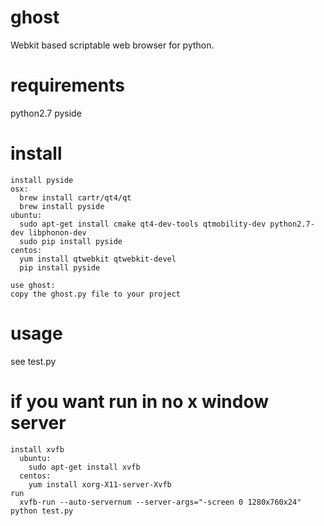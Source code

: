 # ghost
Webkit based scriptable web browser for python.

# requirements

python2.7
pyside

# install

```
install pyside
osx:
  brew install cartr/qt4/qt
  brew install pyside
ubuntu:
  sudo apt-get install cmake qt4-dev-tools qtmobility-dev python2.7-dev libphonon-dev
  sudo pip install pyside
centos:
  yum install qtwebkit qtwebkit-devel
  pip install pyside
    
use ghost:
copy the ghost.py file to your project
```

# usage

see test.py

# if you want run in no x window server

```
install xvfb
  ubuntu: 
    sudo apt-get install xvfb
  centos: 
    yum install xorg-X11-server-Xvfb
run
  xvfb-run --auto-servernum --server-args="-screen 0 1280x760x24"  python test.py
```
